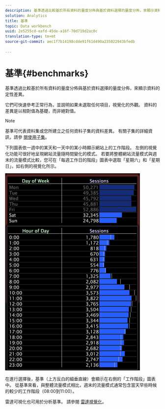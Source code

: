 ```yaml
---
description: 基準透過比較基於所有資料的量度分佈與基於資料選擇的量度分佈，來顯示資料的定性差異。
solution: Analytics
title: 基準
topic: Data workbench
uuid: 2e5255cd-eafd-45de-a16f-70d719d2ac0c
translation-type: tm+mt
source-git-commit: aec1f7b14198cdde91f61d490a235022943bfedb

---
```



# 基準{#benchmarks}

基準透過比較基於所有資料的量度分佈與基於資料選擇的量度分佈，來顯示資料的定性差異。

它們可快速參考正常行為，並說明如果未選取任何項目，視覺化的外觀。 資料的差異是以相對值為基礎，而非絕對值。

>[!NOTE]
>
>基準可代表資料集或您所建立之任何資料子集的資料差異。 有關子集的詳細資訊，請參 [閱使用子集](../../../home/c-get-started/c-vis/c-wk-subsets/c-wk-subsets.md#concept-43809322b6374d5cb2536630a13e943b)。

下列圖表依一週中的某天和一天中的某小時顯示網站上的工作階段。 左側的視覺化功能可很好地呈現網站流量隨時間變化的模式。 若要將整體網站流量模式與週末的流量模式比較，您可在「每週工作日的階段」圖表中選取「星期六」和「星期日」，如右側的視覺化所示。

![](assets/wsp_Custom_Benchmarks-Selection.png)

在進行選擇後，基準（上方反白的細垂直線）會顯示在右側的「工作階段」圖表中。 從基準來看，與整體流量模式相比，週末的流量模式通常包含當天早些時候的較少的工作階段（08:00到11:00）。

雷達可視化也可用於分析基準。 請參閱 [雷達視覺化](../../../home/c-get-started/c-analysis-vis/t-radar-vis.md#task-aeb2531e11ca48b597d5b0d704964dc8)。
